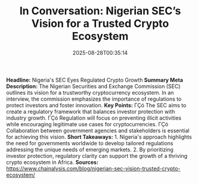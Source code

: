 ﻿---
title: "In Conversation: Nigerian SEC’s Vision for a Trusted Crypto Ecosystem"
date: "2025-08-28T00:35:14"
category: "Markets"
summary: ""
slug: "in conversation nigerian secs vision for a trusted crypto ec"
source_urls:
  - "https://www.chainalysis.com/blog/nigerian-sec-vision-trusted-crypto-ecosystem/"
seo:
  title: "In Conversation: Nigerian SEC’s Vision for a Trusted Crypto Ecosystem | Hash n Hedge"
  description: ""
  keywords: ["news", "markets", "brief"]
---
**Headline:** Nigeria's SEC Eyes Regulated Crypto Growth  **Summary Meta Description:**  The Nigerian Securities and Exchange Commission (SEC) outlines its vision for a trustworthy cryptocurrency ecosystem. In an interview, the commission emphasizes the importance of regulations to protect investors and foster innovation.  **Key Points:**  ΓÇó The SEC aims to create a regulatory framework that balances investor protection with industry growth. ΓÇó Regulation will focus on preventing illicit activities while encouraging legitimate use cases for cryptocurrencies. ΓÇó Collaboration between government agencies and stakeholders is essential for achieving this vision.  **Short Takeaways:**  1.  Nigeria's approach highlights the need for governments worldwide to develop tailored regulations addressing the unique needs of emerging markets. 2.  By prioritizing investor protection, regulatory clarity can support the growth of a thriving crypto ecosystem in Africa.  **Sources:**  https://www.chainalysis.com/blog/nigerian-sec-vision-trusted-crypto-ecosystem/ 
